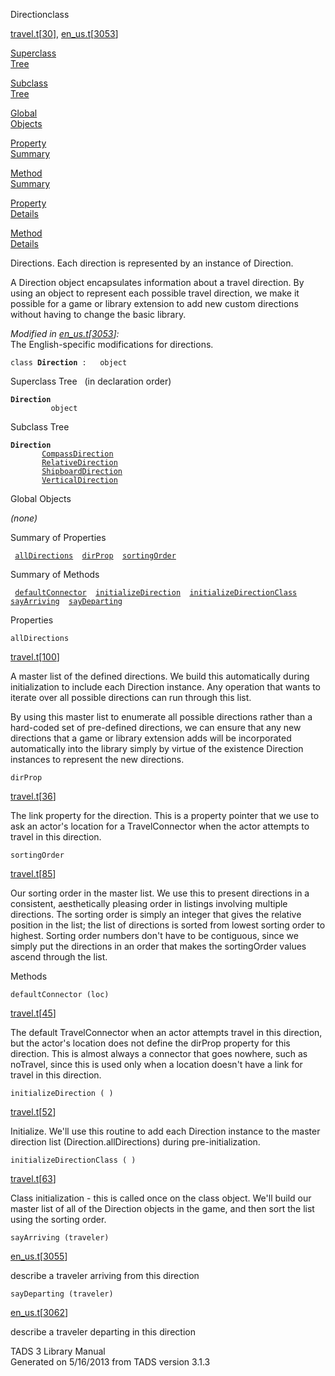 <span class="title">Direction</span><span class="type">class</span>

[travel.t](../file/travel.t.html)\[[30](../source/travel.t.html#30)\],
[en_us.t](../file/en_us.t.html)\[[3053](../source/en_us.t.html#3053)\]

[Superclass  
Tree](#_SuperClassTree_)

[Subclass  
Tree](#_SubClassTree_)

[Global  
Objects](#_ObjectSummary_)

[Property  
Summary](#_PropSummary_)

[Method  
Summary](#_MethodSummary_)

[Property  
Details](#_Properties_)

[Method  
Details](#_Methods_)

<div class="fdesc">

Directions. Each direction is represented by an instance of Direction.

A Direction object encapsulates information about a travel direction. By
using an object to represent each possible travel direction, we make it
possible for a game or library extension to add new custom directions
without having to change the basic library.

*Modified in
[en_us.t](../file/en_us.t.html)\[[3053](../source/en_us.t.html#3053)\]:*  
The English-specific modifications for directions.

`class `**`Direction`**` :   object`

</div>

<span id="_SuperClassTree_"></span>

<div class="mjhd">

<span class="hdln">Superclass Tree</span>   (in declaration order)

</div>

**`Direction`**  
`         object`  
<span id="_SubClassTree_"></span>

<div class="mjhd">

<span class="hdln">Subclass Tree</span>  

</div>

**`Direction`**  
`         `[`CompassDirection`](../object/CompassDirection.html)  
`         `[`RelativeDirection`](../object/RelativeDirection.html)  
`         `[`ShipboardDirection`](../object/ShipboardDirection.html)  
`         `[`VerticalDirection`](../object/VerticalDirection.html)  
<span id="_ObjectSummary_"></span>

<div class="mjhd">

<span class="hdln">Global Objects</span>  

</div>

*(none)* <span id="_PropSummary_"></span>

<div class="mjhd">

<span class="hdln">Summary of Properties</span>  

</div>

` `[`allDirections`](#allDirections)`  `[`dirProp`](#dirProp)`  `[`sortingOrder`](#sortingOrder)`  `

<span id="_MethodSummary_"></span>

<div class="mjhd">

<span class="hdln">Summary of Methods</span>  

</div>

` `[`defaultConnector`](#defaultConnector)`  `[`initializeDirection`](#initializeDirection)`  `[`initializeDirectionClass`](#initializeDirectionClass)`  `[`sayArriving`](#sayArriving)`  `[`sayDeparting`](#sayDeparting)`  `

<span id="_Properties_"></span>

<div class="mjhd">

<span class="hdln">Properties</span>  

</div>

<span id="allDirections"></span>

`allDirections`

[travel.t](../file/travel.t.html)\[[100](../source/travel.t.html#100)\]

<div class="desc">

A master list of the defined directions. We build this automatically
during initialization to include each Direction instance. Any operation
that wants to iterate over all possible directions can run through this
list.

By using this master list to enumerate all possible directions rather
than a hard-coded set of pre-defined directions, we can ensure that any
new directions that a game or library extension adds will be
incorporated automatically into the library simply by virtue of the
existence Direction instances to represent the new directions.

</div>

<span id="dirProp"></span>

`dirProp`

[travel.t](../file/travel.t.html)\[[36](../source/travel.t.html#36)\]

<div class="desc">

The link property for the direction. This is a property pointer that we
use to ask an actor's location for a TravelConnector when the actor
attempts to travel in this direction.

</div>

<span id="sortingOrder"></span>

`sortingOrder`

[travel.t](../file/travel.t.html)\[[85](../source/travel.t.html#85)\]

<div class="desc">

Our sorting order in the master list. We use this to present directions
in a consistent, aesthetically pleasing order in listings involving
multiple directions. The sorting order is simply an integer that gives
the relative position in the list; the list of directions is sorted from
lowest sorting order to highest. Sorting order numbers don't have to be
contiguous, since we simply put the directions in an order that makes
the sortingOrder values ascend through the list.

</div>

<span id="_Methods_"></span>

<div class="mjhd">

<span class="hdln">Methods</span>  

</div>

<span id="defaultConnector"></span>

`defaultConnector (loc)`

[travel.t](../file/travel.t.html)\[[45](../source/travel.t.html#45)\]

<div class="desc">

The default TravelConnector when an actor attempts travel in this
direction, but the actor's location does not define the dirProp property
for this direction. This is almost always a connector that goes nowhere,
such as noTravel, since this is used only when a location doesn't have a
link for travel in this direction.

</div>

<span id="initializeDirection"></span>

`initializeDirection ( )`

[travel.t](../file/travel.t.html)\[[52](../source/travel.t.html#52)\]

<div class="desc">

Initialize. We'll use this routine to add each Direction instance to the
master direction list (Direction.allDirections) during
pre-initialization.

</div>

<span id="initializeDirectionClass"></span>

`initializeDirectionClass ( )`

[travel.t](../file/travel.t.html)\[[63](../source/travel.t.html#63)\]

<div class="desc">

Class initialization - this is called once on the class object. We'll
build our master list of all of the Direction objects in the game, and
then sort the list using the sorting order.

</div>

<span id="sayArriving"></span>

`sayArriving (traveler)`

[en_us.t](../file/en_us.t.html)\[[3055](../source/en_us.t.html#3055)\]

<div class="desc">

describe a traveler arriving from this direction

</div>

<span id="sayDeparting"></span>

`sayDeparting (traveler)`

[en_us.t](../file/en_us.t.html)\[[3062](../source/en_us.t.html#3062)\]

<div class="desc">

describe a traveler departing in this direction

</div>

<div class="ftr">

TADS 3 Library Manual  
Generated on 5/16/2013 from TADS version 3.1.3

</div>
